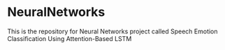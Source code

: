 # NeuralNetworks
This is the repository for Neural Networks project called Speech Emotion Classification Using Attention-Based LSTM

